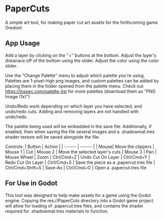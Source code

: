 # PaperCuts

A simple art tool, for making paper cut art assets for the forthcoming game Oredont

## App Usage

Add a layer by clicking on the "+" buttons at the bottom. Adjust the layer's distanace off of the bottom using the slider. Adjust the color using the color slider.

Use the "Change Palette" menu to adjust which palette you're using. Palettes are 1-pixel-high png images, and custom palettes can be added by placing them in the folder opened from the palette menu. Check out https://lospec.com/palette-list for more palettes (download them as "PNG Image (1x)")

Undo/Redo work depending on which layer you have selected, and undo/redo cuts. Adding and removing layers are not handled with undo/redo.

The palette being used will be embedded in the save file. Additionally, if enabled, then when saving the file several images and a .shadowmat.tres shader texture will be saved alongside the file.

Controls:
| Button | Action |
| ------ | ------ |
| Mouse| Move the clippers
| Mouse 1 | Cut
| Mouse 2 | Move the selected layer's cuts
| Mouse 3 | Pan
| Mouse Wheel | Zoom
| Ctrl/Cmd+Z | Undo Cut On Layer
| Ctrl/Cmd+Y | Redo Cut On Layer
| Ctrl/Cmd+S | Save the piece as a .papercut.tres file
| Ctrl/Cmd+Shift+S | Save-As
| Ctrl/Cmd+O | Open a .papercut.tres file

## For Use in Godot

This tool was designed to help make assets for a game using the Godot engine. Copying the res://PaperCuts directory into a Godot game project will allow for loading of .papercut.tres files, and contains the shader required for .shadowmat.tres materials to function.
